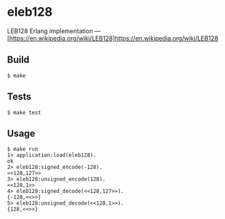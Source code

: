 eleb128
=======

LEB128 Erlang implementation — [https://en.wikipedia.org/wiki/LEB128]https://en.wikipedia.org/wiki/LEB128

Build
-----

    $ make

Tests
-----

    $ make test

Usage
-----

    $ make run
    1> application:load(eleb128).
    ok
    2> eleb128:signed_encode(-128).
    <<128,127>>
    3> eleb128:unsigned_encode(128).
    <<128,1>>
    4> eleb128:signed_decode(<<128,127>>).
    {-128,<<>>}
    5> eleb128:unsigned_decode(<<128,1>>).
    {128,<<>>}

